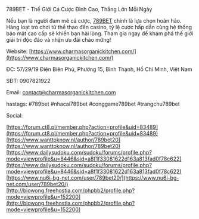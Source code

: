 789BET - Thế Giới Cá Cược Đỉnh Cao, Thắng Lớn Mỗi Ngày

Nếu bạn là người đam mê cá cược, [789BET](https://www.charmasorganickitchen.com/) chính là lựa chọn hoàn hảo. Hàng loạt trò chơi từ thể thao đến casino, tỷ lệ cược hấp dẫn cùng hệ thống bảo mật cao cấp sẽ khiến bạn hài lòng. Tham gia ngay để khám phá thế giới giải trí độc đáo và nhận ưu đãi chào mừng!  

Website: [https://www.charmasorganickitchen.com/](https://www.charmasorganickitchen.com/)  

ĐC: 57/29/19 Điện Biên Phủ, Phường 15, Bình Thạnh, Hồ Chí Minh, Việt Nam  

SĐT: 0907821922  

Email: contact@charmasorganickitchen.com  

hastags: #789bet #nhacai789bet #conggame789bet #trangchu789bet  

  

Social:  

  

[https://forum.ct8.pl/member.php?action=profile&uid=83489](https://forum.ct8.pl/member.php?action=profile&uid=83489)  
[https://www.wanttoknow.nl/author/789bet20](https://www.wanttoknow.nl/author/789bet20)  
[https://www.dailysudoku.com/sudoku/forums/profile.php?mode=viewprofile&u=8446&sid=a8f1f33081622d163a813fad0f78c622](https://www.dailysudoku.com/sudoku/forums/profile.php?mode=viewprofile&u=8446&sid=a8f1f33081622d163a813fad0f78c622)  
[https://www.nu6i-bg-net.com/user/789bet20/](https://www.nu6i-bg-net.com/user/789bet20/)  
[http://biowong.freehostia.com/phpbb2/profile.php?mode=viewprofile&u=152200](http://biowong.freehostia.com/phpbb2/profile.php?mode=viewprofile&u=152200)